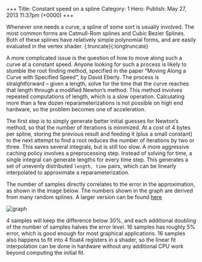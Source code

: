 +++
Title: Constant speed on a spline
Category: 1
Hero: 
Publish:  May 27, 2013 11:37pm (+0000) 
+++

Whenever one needs a curve, a spline of some sort is usually involved. The most common forms are 
Catmull-Rom splines and Cubic Bezier Splines. Both of these splines have relatively simple polynomial 
forms, and are easily evaluated in the vertex shader. {:truncate}{:longtruncate}

A more complicated issue is the question of how to move along such a curve at a constant speed. 
Anyone looking for such a process is likely to stumble the root finding method, specified in the 
paper “Moving Along a Curve with Specified Speed”, by David Eberly. The process is 
straightforward – given a length, solve for the time that the curve reaches that length through
a modified Newton’s method. This method involves repeated computations of length, which is a 
slow operation. Calculating more than a few dozen reparameterizations is not possible on high end 
hardware, so the problem becomes one of acceleration.

The first step is to simply generate better initial guesses for Newton’s method, so that the number 
of iterations is minimized. At a cost of 4 bytes per spline, storing the previous result and feeding 
it (plus a small constant) to the next attempt to find a root reduces the number of iterations by 
two or three. This saves several integrals, but is still too slow. A more aggressive caching policy 
involves a preprocessing step. Instead of solving for time, a single integral can generate lengths 
for every time step. This generates a set of unevenly distributed `length, time` pairs, which can 
be linearly interpolated to approximate a reparameterization. 

The number of samples directly correlates to the error in the approximation, as shown in the 
image below. The numbers shown in the graph are derived from many random splines. A larger version can be found [here](http://img.rawrrawr.com/gallery/bfdf3f253b0f32153b747ebe358def94a838328d.png)

![graph](http://img.rawrrawr.com/gallery/5ba60d3f5fc68aeb5416fcfa732105000c5ecb3d.png)

4 samples will keep the difference below 30%, and each additional doubling of the number of samples 
halves the error level. 16 samples has roughly 5% error, which is good enough for most graphical 
applications. 16 samples also happens to fit into 4 float4 registers in a shader, so the linear 
fit interpolation can be done in hardware without any additional CPU work beyond computing the initial fit. 
